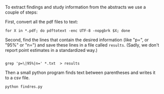
To extract findings and study information from the abstracts we use a couple
of steps:

First, convert all the pdf files to text:

```
for X in *.pdf; do pdftotext -enc UTF-8 -nopgbrk $X; done 
```

Second, find the lines that contain the desired information (like "p=", or
"95%" or "n=") and save these lines in a file called `results`. (Sadly, we
don't report point estimates in a standardized way.)

```

grep 'p=\|95%|n=' *.txt  > results

```

Then a small python program finds text between parentheses and writes it to a
csv file.

```
python findres.py
```

